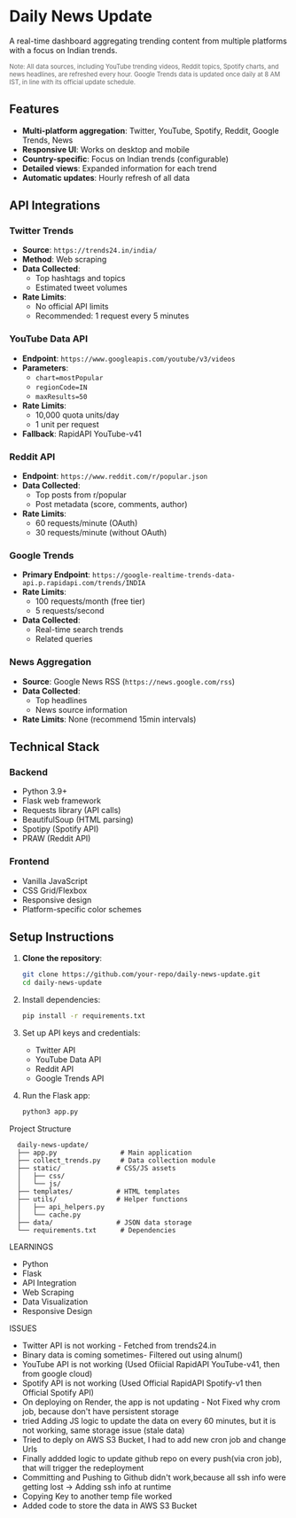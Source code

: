 # Daily News Update

A real-time dashboard aggregating trending content from multiple platforms with a focus on Indian trends.

<div style="font-size: 0.8em; color: #666; margin-bottom: 1em;">
Note: All data sources, including YouTube trending videos, Reddit topics, Spotify charts, and news headlines, are refreshed every hour. Google Trends data is updated once daily at 8 AM IST, in line with its official update schedule.
</div>

## Features
- **Multi-platform aggregation**: Twitter, YouTube, Spotify, Reddit, Google Trends, News
- **Responsive UI**: Works on desktop and mobile
- **Country-specific**: Focus on Indian trends (configurable)
- **Detailed views**: Expanded information for each trend
- **Automatic updates**: Hourly refresh of all data

## API Integrations

### Twitter Trends
- **Source**: `https://trends24.in/india/`
- **Method**: Web scraping
- **Data Collected**:
  - Top hashtags and topics
  - Estimated tweet volumes
- **Rate Limits**: 
  - No official API limits
  - Recommended: 1 request every 5 minutes

### YouTube Data API
- **Endpoint**: `https://www.googleapis.com/youtube/v3/videos`
- **Parameters**:
  - `chart=mostPopular`
  - `regionCode=IN`
  - `maxResults=50`
- **Rate Limits**:
  - 10,000 quota units/day
  - 1 unit per request
- **Fallback**: RapidAPI YouTube-v41

### Reddit API
- **Endpoint**: `https://www.reddit.com/r/popular.json`
- **Data Collected**:
  - Top posts from r/popular
  - Post metadata (score, comments, author)
- **Rate Limits**:
  - 60 requests/minute (OAuth)
  - 30 requests/minute (without OAuth)

### Google Trends
- **Primary Endpoint**: `https://google-realtime-trends-data-api.p.rapidapi.com/trends/INDIA`
- **Rate Limits**:
  - 100 requests/month (free tier)
  - 5 requests/second
- **Data Collected**:
  - Real-time search trends
  - Related queries

### News Aggregation
- **Source**: Google News RSS (`https://news.google.com/rss`)
- **Data Collected**:
  - Top headlines
  - News source information
- **Rate Limits**: None (recommend 15min intervals)

## Technical Stack

### Backend
- Python 3.9+
- Flask web framework
- Requests library (API calls)
- BeautifulSoup (HTML parsing)
- Spotipy (Spotify API)
- PRAW (Reddit API)

### Frontend
- Vanilla JavaScript
- CSS Grid/Flexbox
- Responsive design
- Platform-specific color schemes

## Setup Instructions

1. **Clone the repository**:
   ```bash
   git clone https://github.com/your-repo/daily-news-update.git
   cd daily-news-update
   ```
2. Install dependencies:
    ```bash
    pip install -r requirements.txt
    ```

3. Set up API keys and credentials:
   - Twitter API
   - YouTube Data API
   - Reddit API
   - Google Trends API


4. Run the Flask app:
    ```bash
    python3 app.py
    ```


Project Structure

```
  daily-news-update/
  ├── app.py                # Main application
  ├── collect_trends.py     # Data collection module
  ├── static/              # CSS/JS assets
  │   ├── css/
  │   └── js/
  ├── templates/           # HTML templates
  ├── utils/               # Helper functions
  │   ├── api_helpers.py
  │   └── cache.py
  ├── data/                # JSON data storage
  └── requirements.txt      # Dependencies
```


LEARNINGS
- Python
- Flask
- API Integration
- Web Scraping
- Data Visualization
- Responsive Design

ISSUES
- Twitter API is not working - Fetched from trends24.in
- Binary data is coming sometimes-  Filtered out using alnum()
- YouTube API is not working (Used Ofiicial RapidAPI YouTube-v41, then from google cloud)
- Spotify API is not working (Used Official RapidAPI Spotify-v1 then Official Spotify API)
- On deploying on Render, the app is not updating - Not Fixed why crom job, because don't have persistent storage
- tried Adding JS logic to update the data on every 60 minutes, but it is not working, same storage issue (stale data)
- Tried to deply on AWS S3 Bucket, I had to add new cron job and change Urls
- Finally addded logic to update github repo on every push(via cron job), that will trigger the redeployment 
- Committing and Pushing to Github didn't work,because all ssh info were getting lost -> Adding ssh info at runtime
- Copying Key to another temp file worked
- Added code to store the data in AWS S3 Bucket